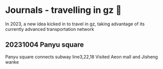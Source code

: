 # Journals - travelling in gz :ram:

In 2023, a new idea kicked in to travel in gz, taking advantage of its currently advanced transportation network

## 20231004 Panyu square
Panyu square connects subway line3,22,18
Visited Aeon mall and Jisheng wanke
